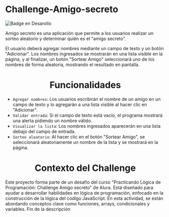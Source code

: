# Challenge-Amigo-secreto    
![Badge en Desarollo](https://img.shields.io/badge/STATUS-EN%20DESAROLLO-green)

Amigo secreto es una aplicación que permite a los usuarios realizar un sorteo aleatorio y determinar quién es el "amigo secreto". 

El usuario deberá agregar nombres mediante un campo de texto y un botón "Adicionar". Los nombres ingresados se mostrarán en una lista visible en la página, y al finalizar, un botón "Sortear Amigo" seleccionará uno de los nombres de forma aleatoria, mostrando el resultado en pantalla.

<h1 align="center"> Funcionalidades </h1>

- `Agregar nombres`: Los usuarios escribirán el nombre de un amigo en un campo de texto y lo agregarán a una lista visible al hacer clic en "Adicionar".
- `Validar entrada`: Si el campo de texto está vacío, el programa mostrará una alerta pidiendo un nombre válido.
- `Visualizar la lista`: Los nombres ingresados aparecerán en una lista debajo del campo de entrada.
- `Sorteo aleatorio`: Al hacer clic en el botón "Sortear Amigo", se seleccionará aleatoriamente un nombre de la lista y se mostrará en la página.

<h1 align="center"> Contexto del Challenge </h1>
Este proyecto forma parte de un desafio del curso "Practicando Lógica de Programación: Challenge Amigo secreto" de Alura. Está diseñado para ayudar a desarrollar habilidades en lógica de programación, enfocado en la construcción de la lógica del código JavaScript. En esta actividad, se están abordando conceptos clave como funciones, arrays, condicionales y variables. 
Fin de la descripción